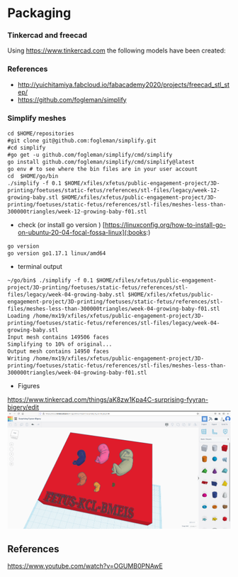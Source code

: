 # Packaging

### Tinkercad and freecad 
Using https://www.tinkercad.com the following models have been created:

### References
* http://yuichitamiya.fabcloud.io/fabacademy2020/projects/freecad_stl_step/
* https://github.com/fogleman/simplify


### Simplify meshes
``` 
cd $HOME/repositories
#git clone git@github.com:fogleman/simplify.git
#cd simplify
#go get -u github.com/fogleman/simplify/cmd/simplify
go install github.com/fogleman/simplify/cmd/simplify@latest
go env # to see where the bin files are in your user account
cd  $HOME/go/bin
./simplify -f 0.1 $HOME/xfiles/xfetus/public-engagement-project/3D-printing/foetuses/static-fetus/references/stl-files/legacy/week-12-growing-baby.stl $HOME/xfiles/xfetus/public-engagement-project/3D-printing/foetuses/static-fetus/references/stl-files/meshes-less-than-300000triangles/week-12-growing-baby-f01.stl
```

* check  (or install go version ) [https://linuxconfig.org/how-to-install-go-on-ubuntu-20-04-focal-fossa-linux](:books:) 
``` 
go version
go version go1.17.1 linux/amd64 
```

* terminal output
``` 
~/go/bin$ ./simplify -f 0.1 $HOME/xfiles/xfetus/public-engagement-project/3D-printing/foetuses/static-fetus/references/stl-files/legacy/week-04-growing-baby.stl $HOME/xfiles/xfetus/public-engagement-project/3D-printing/foetuses/static-fetus/references/stl-files/meshes-less-than-300000triangles/week-04-growing-baby-f01.stl
Loading /home/mx19/xfiles/xfetus/public-engagement-project/3D-printing/foetuses/static-fetus/references/stl-files/legacy/week-04-growing-baby.stl
Input mesh contains 149506 faces
Simplifying to 10% of original...
Output mesh contains 14950 faces
Writing /home/mx19/xfiles/xfetus/public-engagement-project/3D-printing/foetuses/static-fetus/references/stl-files/meshes-less-than-300000triangles/week-04-growing-baby-f01.stl
```

* Figures 

https://www.tinkercad.com/things/aK8zw1Kpa4C-surprising-fyyran-bigery/edit 
![f](figures/Screenshot%20from%202021-10-21%2012-30-18.png)



## References
https://www.youtube.com/watch?v=OGUMB0PNAwE 


